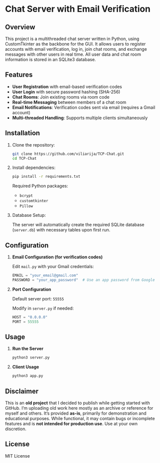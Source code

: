 # Chat Server with Email Verification

## Overview

This project is a multithreaded chat server written in Python, using CustomTkinter as the backbone for the GUI. It allows users to register accounts with email verification, log in, join chat rooms, and exchange messages with other users in real time. All user data and chat room information is stored in an SQLite3 database.

## Features

* **User Registration** with email-based verification codes
* **User Login** with secure password hashing (SHA-256)
* **Chat Rooms**: Join existing rooms via room code
* **Real-time Messaging** between members of a chat room
* **Email Notifications**: Verification codes sent via email (requires a Gmail account)
* **Multi-threaded Handling**: Supports multiple clients simultaneously

## Installation

1. Clone the repository:

   ```bash
   git clone https://github.com/viliarija/TCP-Chat.git
   cd TCP-Chat
   ```

2. Install dependencies:

   ```bash
   pip install -r requirements.txt
   ```

   Required Python packages:

   * `bcrypt`
   * `customtkinter`
   * `Pillow`

3. Database Setup:

   The server will automatically create the required SQLite database (`server.db`) with necessary tables upon first run.

## Configuration

1. **Email Configuration (for verification codes)**

   Edit `mail.py` with your Gmail credentials:

   ```python
   EMAIL = "your_email@gmail.com"
   PASSWORD = "your_app_password"  # Use an app password from Google
   ```

2. **Port Configuration**

   Default server port: `55555`

   Modify in `server.py` if needed:

   ```python
   HOST = "0.0.0.0"
   PORT = 55555
   ```

## Usage

1. **Run the Server**

   ```bash
   python3 server.py
   ```

2. **Client Usage**

   ```bash
   python3 app.py
   ```

## Disclaimer

This is an **old project** that I decided to publish while getting started with GitHub. I’m uploading old work here mostly as an archive or reference for myself and others. It’s provided **as-is**, primarily for demonstration and educational purposes. While functional, it may contain bugs or incomplete features and is **not intended for production use**. Use at your own discretion.

## License

MIT License
